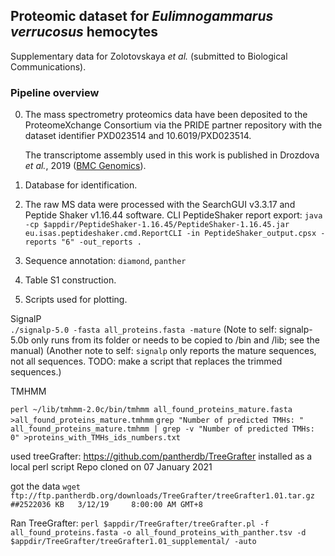 ## Proteomic dataset for *Eulimnogammarus verrucosus* hemocytes

Supplementary data for Zolotovskaya *et al.* (submitted to Biological Communications).

### Pipeline overview

0. The mass spectrometry proteomics data have been deposited to the ProteomeXchange Consortium via the PRIDE partner repository with the dataset identifier PXD023514 and 10.6019/PXD023514. </p>
The transcriptome assembly used in this work is published in Drozdova *et al.*, 2019 ([BMC Genomics](https://doi.org/10.1186/s12864-019-6024-3)).

1. Database for identification.

2. The raw MS data were processed with the SearchGUI v3.3.17 and Peptide Shaker v1.16.44 software.
CLI PeptideShaker report export:
`java -cp $appdir/PeptideShaker-1.16.45/PeptideShaker-1.16.45.jar eu.isas.peptideshaker.cmd.ReportCLI -in PeptideShaker_output.cpsx -reports "6" -out_reports .`

3. Sequence annotation: `diamond`, `panther`

4. Table S1 construction.

5. Scripts used for plotting.


SignalP </br>
`./signalp-5.0 -fasta all_proteins.fasta -mature`
(Note to self: signalp-5.0b only runs from its folder or needs to be copied to /bin and /lib; see the manual)
(Another note to self: `signalp` only reports the mature sequences, not all sequences. TODO: make a script that replaces the trimmed sequences.)

TMHMM

`perl ~/lib/tmhmm-2.0c/bin/tmhmm all_found_proteins_mature.fasta >all_found_proteins_mature.tmhmm`
`grep "Number of predicted TMHs: " all_found_proteins_mature.tmhmm | grep -v "Number of predicted TMHs:  0" >proteins_with_TMHs_ids_numbers.txt`


used treeGrafter: https://github.com/pantherdb/TreeGrafter installed as a local perl script
Repo cloned on 07 January 2021

got the data
`wget ftp://ftp.pantherdb.org/downloads/TreeGrafter/treeGrafter1.01.tar.gz` `##2522036 KB 	3/12/19 	8:00:00 AM GMT+8`

Ran TreeGrafter:
`perl $appdir/TreeGrafter/treeGrafter.pl -f all_found_proteins.fasta -o all_found_proteins_with_panther.tsv -d $appdir/TreeGrafter/treeGrafter1.01_supplemental/ -auto`

